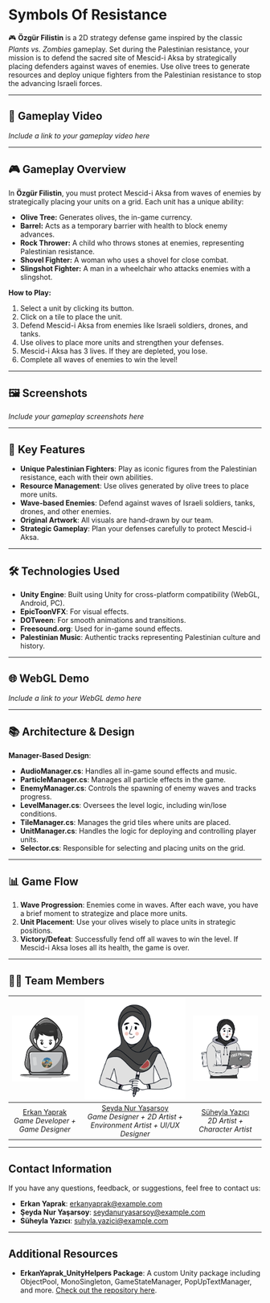 # Symbols Of Resistance

🎮 **Özgür Filistin** is a 2D strategy defense game inspired by the classic *Plants vs. Zombies* gameplay. Set during the Palestinian resistance, your mission is to defend the sacred site of Mescid-i Aksa by strategically placing defenders against waves of enemies. Use olive trees to generate resources and deploy unique fighters from the Palestinian resistance to stop the advancing Israeli forces.

---

## 🎥 Gameplay Video
*Include a link to your gameplay video here*

---

## 🎮 Gameplay Overview

In **Özgür Filistin**, you must protect Mescid-i Aksa from waves of enemies by strategically placing your units on a grid. Each unit has a unique ability:

- **Olive Tree:** Generates olives, the in-game currency.
- **Barrel:** Acts as a temporary barrier with health to block enemy advances.
- **Rock Thrower:** A child who throws stones at enemies, representing Palestinian resistance.
- **Shovel Fighter:** A woman who uses a shovel for close combat.
- **Slingshot Fighter:** A man in a wheelchair who attacks enemies with a slingshot.

**How to Play:**
1. Select a unit by clicking its button.
2. Click on a tile to place the unit.
3. Defend Mescid-i Aksa from enemies like Israeli soldiers, drones, and tanks.
4. Use olives to place more units and strengthen your defenses.
5. Mescid-i Aksa has 3 lives. If they are depleted, you lose.
6. Complete all waves of enemies to win the level!

---

## 🖼️ Screenshots

*Include your gameplay screenshots here*

---

## 🌟 Key Features

- **Unique Palestinian Fighters**: Play as iconic figures from the Palestinian resistance, each with their own abilities.
- **Resource Management**: Use olives generated by olive trees to place more units.
- **Wave-based Enemies**: Defend against waves of Israeli soldiers, tanks, drones, and other enemies.
- **Original Artwork**: All visuals are hand-drawn by our team.
- **Strategic Gameplay**: Plan your defenses carefully to protect Mescid-i Aksa.

---

## 🛠️ Technologies Used

- **Unity Engine**: Built using Unity for cross-platform compatibility (WebGL, Android, PC).
- **EpicToonVFX**: For visual effects.
- **DOTween**: For smooth animations and transitions.
- **Freesound.org**: Used for in-game sound effects.
- **Palestinian Music**: Authentic tracks representing Palestinian culture and history.

---

## 🌐 WebGL Demo

*Include a link to your WebGL demo here*

---

## 📚 Architecture & Design

**Manager-Based Design**:
- **AudioManager.cs**: Handles all in-game sound effects and music.
- **ParticleManager.cs**: Manages all particle effects in the game.
- **EnemyManager.cs**: Controls the spawning of enemy waves and tracks progress.
- **LevelManager.cs**: Oversees the level logic, including win/lose conditions.
- **TileManager.cs**: Manages the grid tiles where units are placed.
- **UnitManager.cs**: Handles the logic for deploying and controlling player units.
- **Selector.cs**: Responsible for selecting and placing units on the grid.

---

## 📊 Game Flow

1. **Wave Progression**: Enemies come in waves. After each wave, you have a brief moment to strategize and place more units.
2. **Unit Placement**: Use your olives wisely to place units in strategic positions.
3. **Victory/Defeat**: Successfully fend off all waves to win the level. If Mescid-i Aksa loses all its health, the game is over.

---

## 👨‍💻 Team Members

| ![Erkan Yaprak](Assets/_Game/Art/UI/Publishing/Erkan.png) | ![Şeyda Nur Yaşarsoy](Assets/_Game/Art/UI/Publishing/Seyda.png) | ![Süheyla Yazıcı](Assets/_Game/Art/UI/Publishing/Suheyla.png) |
|:--:|:--:|:--:|
| [Erkan Yaprak](https://www.linkedin.com/in/erkanyaprak/) <br> *Game Developer + Game Designer* | [Şeyda Nur Yaşarsoy](https://www.linkedin.com/in/seydanuryasarsoy/) <br> *Game Designer + 2D Artist + Environment Artist + UI/UX Designer* | [Süheyla Yazıcı](https://www.linkedin.com/in/suheyla-yazicioglu/) <br> *2D Artist + Character Artist* |

---

## Contact Information

If you have any questions, feedback, or suggestions, feel free to contact us:

- **Erkan Yaprak**: [erkanyaprak@example.com](mailto:erkanyaprak@example.com)
- **Şeyda Nur Yaşarsoy**: [seydanuryasarsoy@example.com](mailto:seydanuryasarsoy@example.com)
- **Süheyla Yazıcı**: [suhyla.yazici@example.com](mailto:suhyla.yazici@example.com)

---

## Additional Resources

- **ErkanYaprak_UnityHelpers Package**: A custom Unity package including ObjectPool, MonoSingleton, GameStateManager, PopUpTextManager, and more. [Check out the repository here](https://github.com/ErkanYaprak/UnityHelpers).
